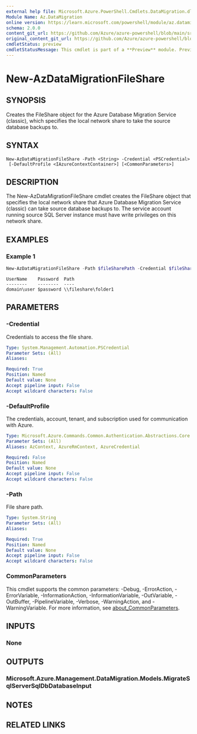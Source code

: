 ```yaml
---
external help file: Microsoft.Azure.PowerShell.Cmdlets.DataMigration.dll-Help.xml
Module Name: Az.DataMigration
online version: https://learn.microsoft.com/powershell/module/az.datamigration/New-AzDataMigrationFileShare
schema: 2.0.0
content_git_url: https://github.com/Azure/azure-powershell/blob/main/src/DataMigration/DataMigration/help/New-AzDataMigrationFileShare.md
original_content_git_url: https://github.com/Azure/azure-powershell/blob/main/src/DataMigration/DataMigration/help/New-AzDataMigrationFileShare.md
cmdletStatus: preview
cmdletStatusMessage: This cmdlet is part of a **Preview** module. Preview versions aren't recommended for use in production environments. For more information, see https://aka.ms/azps-refstatus.
---
```


# New-AzDataMigrationFileShare

## SYNOPSIS
Creates the FileShare object for the Azure Database Migration Service (classic), which specifies the local network share to take the source database backups to.

## SYNTAX

```
New-AzDataMigrationFileShare -Path <String> -Credential <PSCredential>
 [-DefaultProfile <IAzureContextContainer>] [<CommonParameters>]
```

## DESCRIPTION
The New-AzDataMigrationFileShare cmdlet creates the FileShare object that specifies the local network share that Azure Database Migration Service (classic) can take source database backups to. The service account running source SQL Server instance must have write privileges on this network share.

## EXAMPLES

### Example 1
```powershell
New-AzDataMigrationFileShare -Path $fileSharePath -Credential $fileShareCred
```

```output
UserName    Password  Path
--------    --------  ----
domain\user $password \\fileshare\folder1
```

## PARAMETERS

### -Credential
Credentials to access the file share.

```yaml
Type: System.Management.Automation.PSCredential
Parameter Sets: (All)
Aliases:

Required: True
Position: Named
Default value: None
Accept pipeline input: False
Accept wildcard characters: False
```

### -DefaultProfile
The credentials, account, tenant, and subscription used for communication with Azure.

```yaml
Type: Microsoft.Azure.Commands.Common.Authentication.Abstractions.Core.IAzureContextContainer
Parameter Sets: (All)
Aliases: AzContext, AzureRmContext, AzureCredential

Required: False
Position: Named
Default value: None
Accept pipeline input: False
Accept wildcard characters: False
```

### -Path
File share path.

```yaml
Type: System.String
Parameter Sets: (All)
Aliases:

Required: True
Position: Named
Default value: None
Accept pipeline input: False
Accept wildcard characters: False
```

### CommonParameters
This cmdlet supports the common parameters: -Debug, -ErrorAction, -ErrorVariable, -InformationAction, -InformationVariable, -OutVariable, -OutBuffer, -PipelineVariable, -Verbose, -WarningAction, and -WarningVariable. For more information, see [about_CommonParameters](http://go.microsoft.com/fwlink/?LinkID=113216).

## INPUTS

### None

## OUTPUTS

### Microsoft.Azure.Management.DataMigration.Models.MigrateSqlServerSqlDbDatabaseInput

## NOTES

## RELATED LINKS
